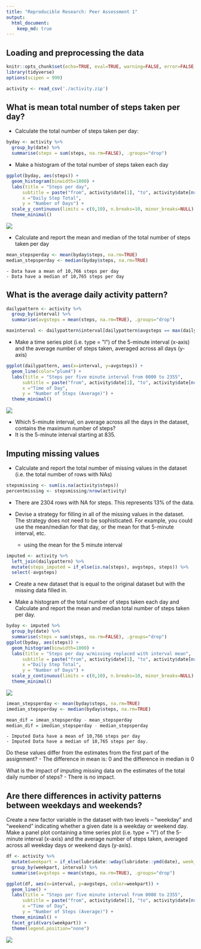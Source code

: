 ```yaml
---
title: "Reproducible Research: Peer Assessment 1"
output: 
  html_document:
    keep_md: true
---
```



## Loading and preprocessing the data

```r
knitr::opts_chunk$set(echo=TRUE, eval=TRUE, warning=FALSE, error=FALSE, message=FALSE)
library(tidyverse)
options(scipen = 999)
```


```r
activity <- read_csv('./activity.zip')
```



## What is mean total number of steps taken per day?

 - Calculate the total number of steps taken per day: 

```r
byday <- activity %>%
  group_by(date) %>%
  summarise(steps = sum(steps, na.rm=FALSE), .groups="drop")
```

 - Make a histogram of the total number of steps taken each day


```r
ggplot(byday, aes(steps)) + 
  geom_histogram(binwidth=1000) +
  labs(title = "Steps per day",
      subtitle = paste("from", activity$date[1], "to", activity$date[nrow(activity)], sep=" "),
      x ="Daily Step Total",
      y = "Number of Days") +
  scale_y_continuous(limits = c(0,10), n.breaks=10, minor_breaks=NULL) +
  theme_minimal()
```

![](PA1_template_files/figure-html/stepshistogram-1.png)<!-- -->

 - Calculate and report the mean and median of the total number of steps taken per day
 

```r
mean_stepsperday <- mean(byday$steps, na.rm=TRUE)
median_stepsperday <- median(byday$steps, na.rm=TRUE)
```
    - Data have a mean of 10,766 steps per day
    - Data have a median of 10,765 steps per day


## What is the average daily activity pattern?

```r
dailypattern <- activity %>%
  group_by(interval) %>%
  summarise(avgsteps = mean(steps, na.rm=TRUE), .groups="drop")

maxinterval <- dailypattern$interval[dailypattern$avgsteps == max(dailypattern$avgsteps)]
```
 - Make a time series plot (i.e. type = "l") of the 5-minute interval (x-axis) and the average number of steps taken, averaged across all days (y-axis)

```r
ggplot(dailypattern, aes(x=interval, y=avgsteps)) +
  geom_line(color="plum4") +
  labs(title = "Steps per five minute interval from 0000 to 2355",
      subtitle = paste("from", activity$date[1], "to", activity$date[nrow(activity)], sep=" "),
      x ="Time of Day",
      y = "Number of Steps (Average)") +
  theme_minimal()
```

![](PA1_template_files/figure-html/dailylineplot-1.png)<!-- -->

 - Which 5-minute interval, on average across all the days in the dataset, contains the maximum number of steps?
  - It is the 5-minute interval starting at 835.


## Imputing missing values

 - Calculate and report the total number of missing values in the dataset (i.e. the total number of rows with  NAs)
 
 
 ```r
 stepsmissing <- sum(is.na(activity$steps))
 percentmissing <- stepsmissing/nrow(activity)
 ```
 
 - There are 2304 rows with NA for steps. This represents 13% of the data.
    
 - Devise a strategy for filling in all of the missing values in the dataset. The strategy does not need to be sophisticated. For example, you could use the mean/median for that day, or the mean for that 5-minute interval, etc.
 
    - using the mean for the 5 minute interval
 

```r
imputed <- activity %>% 
  left_join(dailypattern) %>%
  mutate(steps_imputed = if_else(is.na(steps), avgsteps, steps)) %>%
  select(-avgsteps)
```
 
 - Create a new dataset that is equal to the original dataset but with the missing data filled in.

 - Make a histogram of the total number of steps taken each day and Calculate and report the mean and median total number of steps taken per day. 
 
 

```r
byday <- imputed %>%
  group_by(date) %>%
  summarise(steps = sum(steps, na.rm=FALSE), .groups="drop")
ggplot(byday, aes(steps)) + 
  geom_histogram(binwidth=1000) +
  labs(title = "Steps per day w/missing replaced with interval mean",
      subtitle = paste("from", activity$date[1], "to", activity$date[nrow(activity)], sep=" "),
      x ="Daily Step Total",
      y = "Number of Days") +
  scale_y_continuous(limits = c(0,10), n.breaks=10, minor_breaks=NULL) +
  theme_minimal()
```

![](PA1_template_files/figure-html/imputedstepshistogram-1.png)<!-- -->


```r
imean_stepsperday <- mean(byday$steps, na.rm=TRUE)
imedian_stepsperday <- median(byday$steps, na.rm=TRUE)

mean_dif = imean_stepsperday - mean_stepsperday
median_dif = imedian_stepsperday - median_stepsperday
```
    - Imputed Data have a mean of 10,766 steps per day
    - Imputed Data have a median of 10,765 steps per day.
 
 Do these values differ from the estimates from the first part of the assignment? 
    - The difference in mean is: 0 and the difference in median is 0
 
 What is the impact of imputing missing data on the estimates of the total daily number of steps?
    - There is no impact.

## Are there differences in activity patterns between weekdays and weekends?

Create a new factor variable in the dataset with two levels – “weekday” and “weekend” indicating whether a given date is a weekday or weekend day. Make a panel plot containing a time series plot (i.e. type = "l") of the 5-minute interval (x-axis) and the average number of steps taken, averaged across all weekday days or weekend days (y-axis). 


```r
df <- activity %>%
  mutate(weekpart = if_else(lubridate::wday(lubridate::ymd(date), week_start=1)>5, "weekend", "weekday")) %>%
  group_by(weekpart, interval) %>%
  summarise(avgsteps = mean(steps, na.rm=TRUE), .groups="drop")

ggplot(df, aes(x=interval, y=avgsteps, color=weekpart)) +
  geom_line() +
  labs(title = "Steps per five minute interval from 0000 to 2355",
      subtitle = paste("from", activity$date[1], "to", activity$date[nrow(activity)], sep=" "),
      x ="Time of Day",
      y = "Number of Steps (Average)") +
  theme_minimal() +
  facet_grid(vars(weekpart)) +
  theme(legend.position="none")
```

![](PA1_template_files/figure-html/wknd-1.png)<!-- -->


